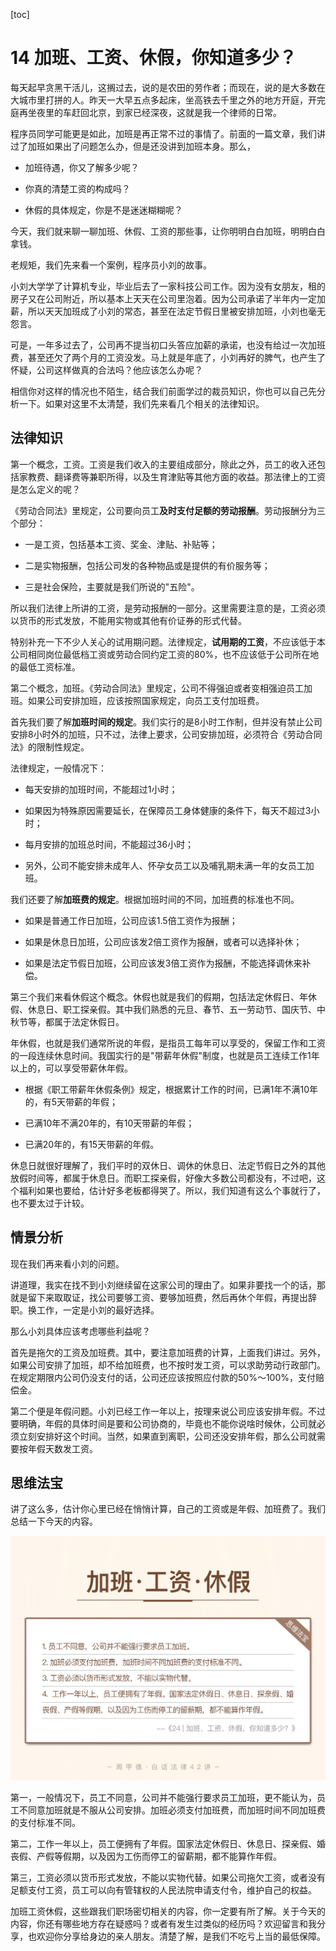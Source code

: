 [toc]
# 14 加班、工资、休假，你知道多少？

每天起早贪黑干活儿，这搁过去，说的是农田的劳作者；而现在，说的是大多数在大城市里打拼的人。昨天一大早五点多起床，坐高铁去千里之外的地方开庭，开完庭再坐夜里的车赶回北京，到家已经深夜，这就是我一个律师的日常。

程序员同学可能更是如此，加班是再正常不过的事情了。前面的一篇文章，我们讲过了加班如果出了问题怎么办，但是还没讲到加班本身。那么，

* 加班待遇，你又了解多少呢？

* 你真的清楚工资的构成吗？

* 休假的具体规定，你是不是迷迷糊糊呢？

今天，我们就来聊一聊加班、休假、工资的那些事，让你明明白白加班，明明白白拿钱。

老规矩，我们先来看一个案例，程序员小刘的故事。

小刘大学学了计算机专业，毕业后去了一家科技公司工作。因为没有女朋友，租的房子又在公司附近，所以基本上天天在公司里泡着。因为公司承诺了半年内一定加薪，所以天天加班成了小刘的常态，甚至在法定节假日里被安排加班，小刘也毫无怨言。

可是，一年多过去了，公司再不提当初口头答应加薪的承诺，也没有给过一次加班费，甚至还欠了两个月的工资没发。马上就是年底了，小刘再好的脾气，也产生了怀疑，公司这样做真的合法吗？他应该怎么办呢？

相信你对这样的情况也不陌生，结合我们前面学过的裁员知识，你也可以自己先分析一下。如果对这里不太清楚，我们先来看几个相关的法律知识。

## 法律知识

第一个概念，工资。工资是我们收入的主要组成部分，除此之外，员工的收入还包括家教费、翻译费等兼职所得，以及生育津贴等其他方面的收益。那法律上的工资是怎么定义的呢？

《劳动合同法》里规定，公司要向员工**及时支付足额的劳动报酬**。劳动报酬分为三个部分：

* 一是工资，包括基本工资、奖金、津贴、补贴等；

* 二是实物报酬，包括公司发的各种物品或是提供的有价服务等；

* 三是社会保险，主要就是我们所说的"五险"。

所以我们法律上所讲的工资，是劳动报酬的一部分。这里需要注意的是，工资必须以货币的形式发放，不能用实物或其他有价证券的形式代替。

特别补充一下不少人关心的试用期问题。法律规定，**试用期的工资**，不应该低于本公司相同岗位最低档工资或劳动合同约定工资的80%，也不应该低于公司所在地的最低工资标准。

第二个概念，加班。《劳动合同法》里规定，公司不得强迫或者变相强迫员工加班。如果公司安排加班，应该按照国家规定，向员工支付加班费。

首先我们要了解**加班时间的规定**。我们实行的是8小时工作制，但并没有禁止公司安排8小时外的加班，只不过，法律上要求，公司安排加班，必须符合《劳动合同法》的限制性规定。

法律规定，一般情况下：

* 每天安排的加班时间，不能超过1小时；

* 如果因为特殊原因需要延长，在保障员工身体健康的条件下，每天不超过3小时；

* 每月安排的加班总时间，不能超过36小时；

* 另外，公司不能安排未成年人、怀孕女员工以及哺乳期未满一年的女员工加班。

我们还要了解**加班费的规定**。根据加班时间的不同，加班费的标准也不同。

* 如果是普通工作日加班，公司应该1.5倍工资作为报酬；

* 如果是休息日加班，公司应该发2倍工资作为报酬，或者可以选择补休；

* 如果是法定节假日加班，公司应该发3倍工资作为报酬，不能选择调休来补偿。

第三个我们来看休假这个概念。休假也就是我们的假期，包括法定休假日、年休假、休息日、职工探亲假。其中我们熟悉的元旦、春节、五一劳动节、国庆节、中秋节等，都属于法定休假日。

年休假，也就是我们通常所说的年假，是指员工每年可以享受的，保留工作和工资的一段连续休息时间。我国实行的是"带薪年休假"制度，也就是员工连续工作1年以上的，可以享受带薪休年假。

* 根据《职工带薪年休假条例》规定，根据累计工作的时间，已满1年不满10年的，有5天带薪的年假；

* 已满10年不满20年的，有10天带薪的年假；

* 已满20年的，有15天带薪的年假。

休息日就很好理解了，我们平时的双休日、调休的休息日、法定节假日之外的其他放假时间等，都属于休息日。而职工探亲假，好像大多数公司都没有，不过吧，这个福利如果也要给，估计好多老板都得哭了。所以，我们知道有这么个事就行了，也不要太过于计较。

## 情景分析

现在我们再来看小刘的问题。

讲道理，我实在找不到小刘继续留在这家公司的理由了。如果非要找一个的话，那就是留下来取取证，找公司要够工资、要够加班费，然后再休个年假，再提出辞职。换工作，一定是小刘的最好选择。

那么小刘具体应该考虑哪些利益呢？

首先是拖欠的工资及加班费。其中，要注意加班费的计算，上面我们讲过。另外，如果公司安排了加班，却不给加班费，也不按时发工资，可以求助劳动行政部门。在规定期限内公司仍没支付的话，公司还应该按照应付款的50%～100%，支付赔偿金。

第二个便是年假问题。小刘已经工作一年以上，按理来说公司应该安排年假。不过要明确，年假的具体时间是要和公司协商的，毕竟也不能你说啥时候休，公司就必须立刻安排好这个时间。当然，如果直到离职，公司还没安排年假，那么公司就需要按年假天数发工资。

## 思维法宝

讲了这么多，估计你心里已经在悄悄计算，自己的工资或是年假、加班费了。我们总结一下今天的内容。

![](assets/740b981d042b412ef67868c0293d27b0.jpg)

第一，一般情况下，员工不同意，公司并不能强行要求员工加班，更不能认为，员工不同意加班就是不服从公司安排。加班必须支付加班费，而加班时间不同加班费的支付标准不同。

第二，工作一年以上，员工便拥有了年假。国家法定休假日、休息日、探亲假、婚丧假、产假等假期，以及因为工伤而停工的留薪期，都不能算作年假。

第三，工资必须以货币形式发放，不能以实物代替。如果公司拖欠工资，或者没有足额支付工资，员工可以向有管辖权的人民法院申请支付令，维护自己的权益。

加班工资休假，这些跟我们职场密切相关的内容，你一定要有所了解。关于今天的内容，你还有哪些地方存在疑惑吗？或者有发生过类似的经历吗？欢迎留言和我分享，也欢迎你分享给身边的亲人朋友。清楚了解，是我们不吃亏上当的最低保障。  
